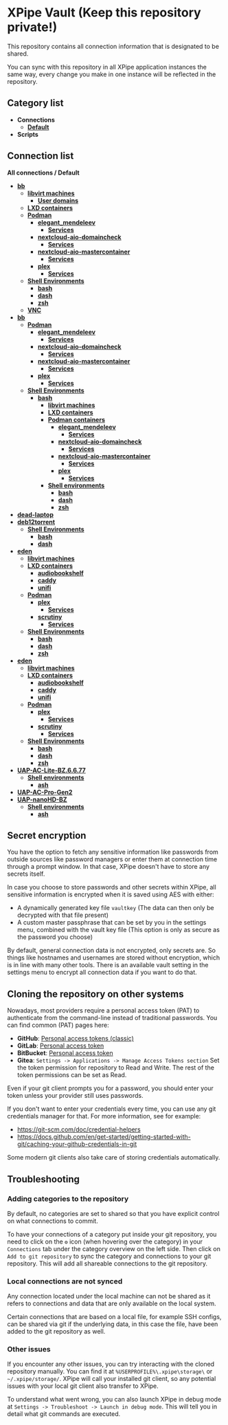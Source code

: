 # XPipe Vault (Keep this repository private!)

This repository contains all connection information that is designated to be shared.

You can sync with this repository in all XPipe application instances the same way, every change you make in one instance will be reflected in the repository. 

## Category list

- **Connections**
  - [**Default**](categories/97458c07-75c0-4f9d-a06e-92d8cdf67c40)
- **Scripts**

## Connection list

**All connections / Default**

- [**bb**](stores/e124799c-7a66-485c-8a43-cd078670d0d5)
  - [**libvirt machines**](stores/58b7111c-9877-4f4b-9abe-bf9cbf78da3a)
    - [**User domains**](stores/7dabbbba-2279-476b-b165-635d881dd8ab)
  - [**LXD containers**](stores/b92457cb-b2e0-4cba-95ad-d62a33c7e5b3)
  - [**Podman**](stores/329456cc-cfa3-4776-b5ac-4318c39f3ed6)
    - [**elegant_mendeleev**](stores/0cb39489-029f-48a7-88db-5e7d1d5a8e7b)
      - [**Services**](stores/24bb0355-eae8-433e-b024-bc2a46c9b91a)
    - [**nextcloud-aio-domaincheck**](stores/2c926f28-24a0-4116-b0b1-c2a4e97e33c6)
      - [**Services**](stores/d0f33836-43e1-4349-8afe-a265729207f9)
    - [**nextcloud-aio-mastercontainer**](stores/8dda9a89-4a35-45f9-bdd8-1641db98b82d)
      - [**Services**](stores/3a4b5e69-2349-425a-b918-3c65d8c4718f)
    - [**plex**](stores/b29a6e64-418b-456e-88c9-1a924d8e284c)
      - [**Services**](stores/f30808ba-1390-4b67-86e4-466cd34ea29e)
  - [**Shell Environments**](stores/4d044dd2-acb0-3566-9828-5d7864d583d5)
    - [**bash**](stores/131d444f-6340-43e2-a6e9-b280952ecf0f)
    - [**dash**](stores/f3d8e4da-ec67-46b8-bc3f-e3c01b23e812)
    - [**zsh**](stores/eb9a6bb2-157a-43f0-b5eb-3d03aef57484)
  - [**VNC**](stores/0cd6af7e-73d1-4e1c-a0b1-ecf791870a48)
- [**bb**](stores/92e6a3fc-bb0e-4a2f-90bc-fa26eb9bb1c7)
  - [**Podman**](stores/bf43868a-a93f-4924-a80f-9591b4d84e7f)
    - [**elegant_mendeleev**](stores/ea1b9b44-b961-40d4-9f9d-452b0f2627d0)
      - [**Services**](stores/5e955e18-5cb4-4677-ac22-b8677179d93a)
    - [**nextcloud-aio-domaincheck**](stores/5421e6cf-308b-4876-ab94-1906d092493b)
      - [**Services**](stores/a89a68a8-d12e-4f8a-93ff-928358012091)
    - [**nextcloud-aio-mastercontainer**](stores/8e73e3aa-166e-47f1-853b-219f7a221ef0)
      - [**Services**](stores/25decf21-3b06-42d7-aea1-d0ac07a2dfe2)
    - [**plex**](stores/f10513b5-7cf9-440b-a408-56700f59008e)
      - [**Services**](stores/b45085de-9964-435c-a3d9-4936f35909d7)
  - [**Shell Environments**](stores/93cc12fc-b7af-384f-91b4-59906361fb8c)
    - [**bash**](stores/c9daa41a-0e7c-40fc-b302-69fa99a66552)
      - [**libvirt machines**](stores/200d48c1-9929-4a1b-935a-913ed456207f)
      - [**LXD containers**](stores/f355912c-a1de-45b3-bee5-c1db35e642a0)
      - [**Podman containers**](stores/0dff0aa1-e026-4099-be8f-c34c46ba8138)
        - [**elegant_mendeleev**](stores/2bcdaa43-1e3c-4309-8198-e2ab76dc2c9e)
          - [**Services**](stores/ff3dca75-f03b-4a72-8fff-f7dc324aa9ff)
        - [**nextcloud-aio-domaincheck**](stores/3a0791ad-1587-4713-acb6-d02f8ee167b1)
          - [**Services**](stores/cc4d88f2-ee64-4eca-a559-41ae8a3503e2)
        - [**nextcloud-aio-mastercontainer**](stores/4ae5fe10-9883-40cf-a190-f0e70c25406c)
          - [**Services**](stores/cf15fa56-9b34-4ef1-8f2f-6d7d657bad65)
        - [**plex**](stores/08f24199-3c44-45dc-9aa1-4d48b765fc60)
          - [**Services**](stores/7930ebf3-6da3-4b6b-a2e4-71c4fb185d6d)
      - [**Shell environments**](stores/db8a48d0-7ec5-3445-9fae-9d2b46954b4f)
        - [**bash**](stores/3d954b47-27a8-4ac3-926e-2b78657818fa)
        - [**dash**](stores/6a779378-7a60-42a0-a1aa-4c22156ce967)
        - [**zsh**](stores/3debc557-59c9-457d-b2f4-c57f6c2ec9d4)
- [**dead-laptop**](stores/deef75fa-59ad-4df4-8e81-21f13b177566)
- [**deb12torrent**](stores/eb8ed849-34b1-4d6e-a08b-fd88999c57aa)
  - [**Shell Environments**](stores/6583959b-e2e5-3d42-86f2-8fc3b2a3f643)
    - [**bash**](stores/756f6a73-4a2f-46ee-95a0-ac75df30f8a5)
    - [**dash**](stores/604ea188-dbdd-49de-b54a-047105a74ef0)
- [**eden**](stores/db73f4e1-be6e-4d77-b95f-4f21d6737022)
  - [**libvirt machines**](stores/a8e6228e-5738-45b1-b018-949e636bbf92)
  - [**LXD containers**](stores/7d026766-c70e-45d1-8abf-45679a1ceb32)
    - [**audiobookshelf**](stores/887d511f-ab5c-497e-a4ca-f193c3b3311b)
    - [**caddy**](stores/02323601-075c-4dcb-a345-95530ad6f3e7)
    - [**unifi**](stores/3d8a7ee4-bd24-4526-8efd-9fe3b80dedab)
  - [**Podman**](stores/ef1c3b64-94e8-4c97-b550-a78e6225e62f)
    - [**plex**](stores/ac382407-48e6-42fd-9308-788be9434ad8)
      - [**Services**](stores/01ab07a0-d14f-443d-8197-df27f1faec18)
    - [**scrutiny**](stores/cc61670e-d639-4184-9832-e330f6b22164)
      - [**Services**](stores/cb75fa58-21c8-459a-a853-13cf5f5af05a)
  - [**Shell Environments**](stores/42db7acf-1a58-360f-a939-90c821495648)
    - [**bash**](stores/a1a4fe87-5c5b-427a-8cf5-84a6c3213eb8)
    - [**dash**](stores/20aa9dc3-95d9-42bf-84fb-0ec9f4fc3631)
    - [**zsh**](stores/8fe2b4db-28b0-4a45-abd2-24ea62cd14e4)
- [**eden**](stores/26a3064b-0089-4123-b5e3-4ee16324768d)
  - [**libvirt machines**](stores/409f01ac-56c7-4602-a938-40b7d5df75ab)
  - [**LXD containers**](stores/409a47b2-e684-4bc8-9ef7-266d17231d04)
    - [**audiobookshelf**](stores/0d2f05df-f397-4e12-967e-3a0f9cabf94e)
    - [**caddy**](stores/5b54bf0f-bb55-49dd-ac87-ae1f31396db4)
    - [**unifi**](stores/548c4fb9-c6a3-47a3-91dc-207753c0e663)
  - [**Podman**](stores/f8810c05-c310-4025-9095-4ae13d1a5492)
    - [**plex**](stores/b8ddf249-13e0-43b0-8671-b6eeda987b18)
      - [**Services**](stores/e0690ef3-ba9f-43cf-b293-a5e116c183f6)
    - [**scrutiny**](stores/fe59b214-cd76-42aa-82cf-dd45479ca66f)
      - [**Services**](stores/577b5308-fa68-4d36-bdc5-383135773767)
  - [**Shell Environments**](stores/a0c2aa1d-55a1-3cb5-b5da-45e932de10a4)
    - [**bash**](stores/d093405e-3302-4968-b54f-c28cdfc3d7b6)
    - [**dash**](stores/3f930e96-7586-4d8b-87d4-d31c143db2de)
    - [**zsh**](stores/67f0554a-20ad-4cda-9525-e8085214689e)
- [**UAP-AC-Lite-BZ.6.6.77**](stores/9b6dcca9-252c-4212-9774-f59a7a3773a0)
  - [**Shell environments**](stores/79d7cc20-bd76-396d-969b-9aaff251bd04)
    - [**ash**](stores/0989e737-65a9-4a89-a079-d70a30b415ef)
- [**UAP-AC-Pro-Gen2**](stores/ec6cf228-05b1-4597-bb79-b6182b579b69)
- [**UAP-nanoHD-BZ**](stores/cd701694-b4e5-4212-877a-4851cd637c4d)
  - [**Shell environments**](stores/61f2ca04-fbe2-362d-b0aa-4b0f0cc6c72f)
    - [**ash**](stores/e728d776-df96-401a-99f8-157e195037bb)


## Secret encryption

You have the option to fetch any sensitive information like passwords from outside sources like password managers or enter them at connection time through a prompt window. In that case, XPipe doesn't have to store any secrets itself.

In case you choose to store passwords and other secrets within XPipe, all sensitive information is encrypted when it is saved using AES with either:

- A dynamically generated key file `vaultkey` (The data can then only be decrypted with that file present)
- A custom master passphrase that can be set by you in the settings menu, combined with the vault key file (This option is only as secure as the password you choose)

By default, general connection data is not encrypted, only secrets are.
So things like hostnames and usernames are stored without encryption, which is in line with many other tools.
There is an available vault setting in the settings menu to encrypt all connection data if you want to do that.

## Cloning the repository on other systems

Nowadays, most providers require a personal access token (PAT) to authenticate from the command-line instead of traditional passwords.
You can find common (PAT) pages here:
- **GitHub**: [Personal access tokens (classic)](https://github.com/settings/tokens)
- **GitLab**: [Personal access token](https://docs.gitlab.com/ee/user/profile/personal_access_tokens.html)
- **BitBucket**: [Personal access token](https://support.atlassian.com/bitbucket-cloud/docs/access-tokens/)
- **Gitea**: `Settings -> Applications -> Manage Access Tokens section`
Set the token permission for repository to Read and Write. The rest of the token permissions can be set as Read.

Even if your git client prompts you for a password, you should enter your token unless your provider still uses passwords.

If you don't want to enter your credentials every time, you can use any git credentials manager for that.
For more information, see for example:
- https://git-scm.com/doc/credential-helpers
- https://docs.github.com/en/get-started/getting-started-with-git/caching-your-github-credentials-in-git

Some modern git clients also take care of storing credentials automatically.

## Troubleshooting

### Adding categories to the repository

By default, no categories are set to shared so that you have explicit control on what connections to commit.

To have your connections of a category put inside your git repository,
you need to click on the `⚙️` icon (when hovering over the category)
in your `Connections` tab under the category overview on the left side.
Then click on `Add to git repository` to sync the category and connections to your git repository.
This will add all shareable connections to the git repository.

### Local connections are not synced

Any connection located under the local machine can not be shared as it refers to connections and data that are only available on the local system.

Certain connections that are based on a local file, for example SSH configs, can be shared via git if the underlying data, in this case the file, have been added to the git repository as well.

### Other issues

If you encounter any other issues, you can try interacting with the cloned repository manually.
You can find it at `%USERPROFILE%\.xpipe\storage\` or `~/.xpipe/storage/`.
XPipe will call your installed git client, so any potential issues with your local git client also transfer to XPipe.

To understand what went wrong, you can also launch XPipe in debug mode at `Settings -> Troubleshoot -> Launch in debug mode`.
This will tell you in detail what git commands are executed.
